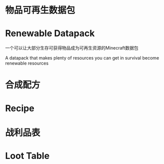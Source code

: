 # 物品可再生数据包
# Renewable Datapack

一个可以让大部分生存可获得物品成为可再生资源的Minecraft数据包

A datapack that makes plenty of resources you can get in survival become renewable resources

# 合成配方
# Recipe


# 战利品表
# Loot Table

